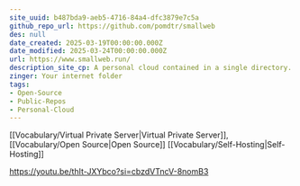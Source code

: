 ```yaml
---
site_uuid: b487bda9-aeb5-4716-84a4-dfc3879e7c5a
github_repo_url: https://github.com/pomdtr/smallweb
des: null
date_created: 2025-03-19T00:00:00.000Z
date_modified: 2025-03-24T00:00:00.000Z
url: https://www.smallweb.run/
description_site_cp: A personal cloud contained in a single directory.
zinger: Your internet folder
tags:
- Open-Source
- Public-Repos
- Personal-Cloud
---
```





[[Vocabulary/Virtual Private Server|Virtual Private Server]], [[Vocabulary/Open Source|Open Source]] [[Vocabulary/Self-Hosting|Self-Hosting]]


https://youtu.be/thIt-JXYbco?si=cbzdVTncV-8nomB3
